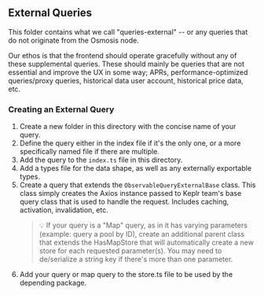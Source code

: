 ## External Queries

This folder contains what we call "queries-external" -- or any queries that do not originate from the Osmosis node.

Our ethos is that the frontend should operate gracefully without any of these supplemental queries. These should mainly
be queries that are not essential and improve the UX in some way; APRs, performance-optimized queries/proxy queries, historical data user account, historical price data, etc.

### Creating an External Query

1. Create a new folder in this directory with the concise name of your query.
2. Define the query either in the index file if it's the only one, or a more specifically named file if there are multiple.
3. Add the query to the `index.ts` file in this directory.
4. Add a types file for the data shape, as well as any externally exportable types.
5. Create a query that extends the `ObservableQueryExternalBase` class. This class simply creates the Axios instance passed to Keplr team's base query class that is used to handle the request. Includes caching, activation, invalidation, etc.
   > 💡 If your query is a "Map" query, as in it has varying parameters (example: query a pool by ID), create an additional parent class that extends the HasMapStore that will automatically create a new store for each requested parameter(s). You may need to de/serialize a string key if there's more than one parameter.
6. Add your query or map query to the store.ts file to be used by the depending package.
